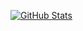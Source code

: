 [![GitHub Stats](https://github-readme-stats-git-org-stats-sprocketc.vercel.app/api?username=sprocketc&ownerAffiliations=true&theme=default&show_icons=true&count_private=true&hide_border=true)](https://github.com/anuraghazra/github-readme-stats)

